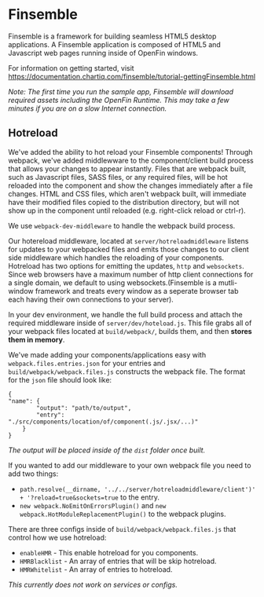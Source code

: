 # Finsemble

Finsemble is a framework for building seamless HTML5 desktop applications. A Finsemble application is composed of HTML5 and Javascript web pages running inside of OpenFin windows.

For information on getting started, visit https://documentation.chartiq.com/finsemble/tutorial-gettingFinsemble.html

*Note: The first time you run the sample app, Finsemble will download required assets including the OpenFin Runtime. This may take a few minutes if you are on a slow Internet connection.*

## Hotreload

We've added the ability to hot reload your Finsemble components! Through webpack, we've added middlewware to the component/client build process that allows your changes to appear instantly. Files that are webpack built, such as Javascript files, SASS files, or any required files, will be hot reloaded into the component and show the changes immediately after a file changes.  HTML and CSS files, which aren't webpack built, will immediate have their modified files copied to the distribution directory, but will not show up in the component until reloaded (e.g. right-click reload or ctrl-r).

We use `webpack-dev-middleware` to handle the webpack build process.

Our hotereload middleware, located at `server/hotreloadmiddleware` listens for updates to your webpacked files and emits those changes to our client side middleware which handles the reloading of your components. Hotreload has two options for emitting the updates, `http` and `websockets`. Since web browsers have a maximum number of http client connections for a single domain, we default to using websockets.(Finsemble is a mutli-window framework and treats every window as a seperate browser tab each having their own connections to your server).

In your dev environment, we handle the full build process and attach the required middleware inside of `server/dev/hoteload.js`. This file grabs all of your webpack files located at `build/webpack/`, builds them, and then <b>stores them in memory</b>.

We've made adding your components/applications easy with `webpack.files.entries.json` for your entries and `build/webpack/webpack.files.js` constructs the webpack file.
The format for the `json` file should look like:
```
{
"name": {
        "output": "path/to/output",
        "entry": "./src/components/location/of/component(.js/.jsx/...)"
    }
}
```
*The output will be placed inside of the `dist` folder once built.*

If you wanted to add our middleware to your own webpack file you need to add two things:

* `path.resolve(__dirname, '../../server/hotreloadmiddleware/client')' + '?reload=true&sockets=true` to the entry.
* `new webpack.NoEmitOnErrorsPlugin()` and `new webpack.HotModuleReplacementPlugin()` to the webpack plugins.


 There are three configs inside of `build/webpack/webpack.files.js` that control how we use hotreload:

* `enableHMR` -  This enable hotreload for you components.
* `HMRBlacklist` - An array of entries that will be skip hotreload.
* `HMRWhitelist` -  An array of entries to hotreload.

*This currently does not work on services or configs.*
